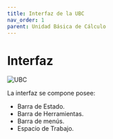 ```yaml
---
title: Interfaz de la UBC
nav_order: 1
parent: Unidad Básica de Cálculo
---
```


# Interfaz

![UBC](__img/ubc.png?raw=true)

La interfaz se compone posee:
- Barra de Estado.
- Barra de Herramientas.
- Barra de menús.
- Espacio de Trabajo.